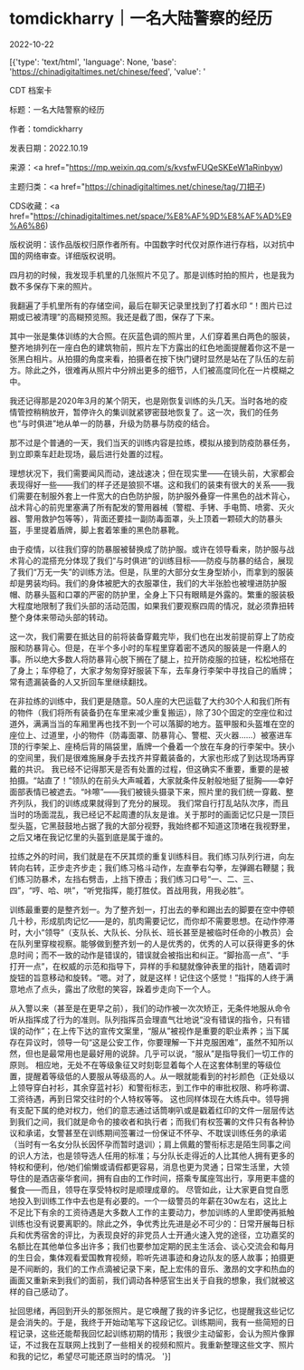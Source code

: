 # tomdickharry｜一名大陆警察的经历

2022-10-22

[{'type': 'text/html', 'language': None, 'base': 'https://chinadigitaltimes.net/chinese/feed', 'value': '

CDT 档案卡

标题：一名大陆警察的经历

作者：tomdickharry

发表日期：2022.10.19

来源：<a href="https://mp.weixin.qq.com/s/kvsfwFUQeSKEeW1aRinbyw)

主题归类：<a href="https://chinadigitaltimes.net/chinese/tag/刀把子)

CDS收藏：<a href="https://chinadigitaltimes.net/space/%E8%AF%9D%E8%AF%AD%E9%A6%86)

版权说明：该作品版权归原作者所有。中国数字时代仅对原作进行存档，以对抗中国的网络审查。详细版权说明。





四月初的时候，我发现手机里的几张照片不见了。那是训练时拍的照片，也是我为数不多保存下来的照片。 

我翻遍了手机里所有的存储空间，最后在聊天记录里找到了打着水印 “！图片已过期或已被清理”的高糊预览照。我还是截了图，保存了下来。

其中一张是集体训练的大合照。在灰蓝色调的照片里，人们穿着黑白两色的服装，整齐地排列在一座白色的建筑物前，照片左下方露出的红色地面提醒着你这不是一张黑白相片。从拍摄的角度来看，拍摄者在按下快门键时显然是站在了队伍的左前方。除此之外，很难再从照片中分辨出更多的细节，人们被高度同化在一片模糊之中。

我还记得那是2020年3月的某个阴天，也是刚恢复训练的头几天。当时各地的疫情管控稍稍放开，暂停许久的集训就紧锣密鼓地恢复了。这一次，我们的任务也“与时俱进”地从单一的防暴，升级为防暴与防疫的结合。 

那不过是个普通的一天，我们当天的训练内容是拉练，模拟从接到防疫防暴任务，到立即乘车赶赴现场，最后进行处置的过程。 

理想状况下，我们需要闻风而动，速战速决；但在现实里——在镜头前，大家都会表现得好一些——我们的样子还是狼狈不堪。这和我们的装束有很大的关系——我们需要在制服外套上一件宽大的白色防护服，防护服外叠穿一件黑色的战术背心，战术背心的前兜里塞满了所有配发的警用器械（警棍、手铐、手电筒、喷雾、灭火器、警用救护包等等），背面还要挂一副防毒面罩，头上顶着一颗硕大的防暴头盔，手里提着盾牌，脚上套着笨重的黑色防暴靴。 

由于疫情，以往我们穿的防暴服被替换成了防护服。或许在领导看来，防护服与战术背心的混搭充分体现了我们“与时俱进”的训练目标——防疫与防暴的结合，展现了我们“万无一失”的训练方法。但是，队里的大部分女生身型娇小，而拿到的服装却是男装均码。我们的身体被肥大的衣服罩住，我们的大半张脸也被埋进防护服帽、防暴头盔和口罩的严密的防护里，全身上下只有眼睛是外露的。繁重的服装极大程度地限制了我们头部的活动范围，如果我们要观察四周的情况，就必须靠扭转整个身体来带动头部的转动。 

这一次，我们需要在抵达目的前将装备穿戴完毕，我们也在出发前提前穿上了防疫服和防暴背心。但是，在半个多小时的车程里穿着密不透风的服装是一件磨人的事。所以绝大多数人将防暴背心脱下搁在了腿上，拉开防疫服的拉链，松松地搭在了身上；车停稳了，大家才匆匆穿好服装下车，去车身行李架中寻找自己的盾牌；常有遗漏装备的人又折回车里继续翻找。 

在非拉练的训练中，我们更是随意。50人座的大巴运载了大约30个人和我们所有的物件（我们将所有装备扔在车里来减少重复搬运），除了30个固定的空座位和过道外，满满当当的车厢里再也找不到一个可以落脚的地方。盔甲服和头盔堆在空的座位上、过道里，小的物件（防毒面罩、防暴背心、警棍、灭火器……）被塞进车顶的行李架上、座椅后背的隔袋里，盾牌一个叠着一个放在车身的行李架中。狭小的空间里，我们是很难施展身手去找齐并穿戴装备的，大家也形成了到达现场再穿戴的共识。 我已经不记得那天是否有处置的过程，但这确实不重要，重要的是被拍摄。“站直了！”领队的在前头大声喊着，大家就条件反射般地挺了挺胸——幸好面部表情已被遮去。“咔嚓”——我们被镜头摄录下来，照片里的我们统一穿戴、整齐列队，我们的训练成果就得到了充分的展现。 我们常自行打乱站队次序，而且当时的场面混乱，我已经记不起周遭的队友是谁。关于那时的画面记忆只是一顶巨型头盔，它黑鼓鼓地占据了我的大部分视野，我始终都不知道这顶堵在我视野里，之后又堵在我记忆里的头盔到底是属于谁的。 

拉练之外的时间，我们就是在不厌其烦的重复训练科目。我们练习队列行进，向左转向右转，正步走齐步走；我们练习格斗动作，左直拳右勾拳，左弹踢右鞭腿；我们练习防暴术，左挡右劈击，上挡下撩击；我们练习口号“一、二、三、四”，“哼、哈、哄”，“听党指挥，能打胜仗。首战用我，用我必胜”。 

训练最重要的是整齐划一。为了整齐划一，打出去的拳和踢出去的脚要在空中停顿几十秒，形成肌肉记忆——是的，肌肉需要记忆，而你却不需要思想。在动作停滞时，大小“领导”（支队长、大队长、分队长、班长甚至是被临时任命的小教员）会在队列里穿梭视察。能够做到整齐划一的人是优秀的，优秀的人可以获得更多的休息时间；而不一致的动作是错误的，错误就会被指出和纠正。“脚抬高一点”、“手打开一点”，在权威的示范和指导下，异样的手和腿就像钟表里的指针，随着调时旋钮的旨意移动和旋转。“嗯。对了，就是这样！记住这个感觉！”指挥的人终于满意地点了点头，露出了欣慰的笑容，跺着步走向下一个人。 

从入警以来（甚至是在更早之前），我们的动作被一次次矫正，无条件地服从命令听从指挥成了行为的准则。队列指挥员会理直气壮地说“没有错误的指令，只有错误的动作”；在上传下达的宣传文案里，“服从”被视作是重要的职业素养；当下属存在异议时，领导一句“这是公安工作，你要理解一下并克服困难”，虽然不知所以然，但也是最常用也是最好用的说辞。几乎可以说，“服从”是指导我们一切工作的原则。 相应地，无处不在等级象征又时刻彰显着每个人在这套体制里的等级位置，提醒着等级低的人要服从等级高的人。从一眼就能看到的衬衫颜色（正处级以上领导穿白衬衫，其余穿蓝衬衫）和警衔标志，到工作中的审批权限、称呼称谓、工资待遇，再到日常交往时的个人特权等等。 这也同样体现在大练兵中。领导拥有支配下属的绝对权力，他们的意志通过话筒喇叭或是戳着红印的文件一层层传达到我们之间，我们就是命令的接收者和执行者；而我们有权签署的文件只有各种协议和承诺，女警甚至在训练期间签署过一份保证不怀孕、不耽误训练任务的承诺（当时有一名女分队长因怀孕而暂时退训）；肩上佩戴的警衔标志是陌生同事之间的识人方法，也是领导选人任用的标准；与分队长走得近的人比其他人拥有更多的特权和便利，他/她们偷懒或请假都更容易，消息也更为灵通；日常生活里，大领导住的是酒店豪华套间，拥有自由的工作时间，搭乘专属座驾出行，享用更丰盛的餐食——而且，领导在享受特权时是顺理成章的。 尽管如此，让大家更自觉自愿地投入到训练工作中去也是有必要的。一个一级警员的年薪在30w左右，这比上不足比下有余的工资待遇是大多数人工作的主要动力，参加训练的人里即使再抵触训练也没有说要离职的。除此之外，争优秀比先进是必不可少的：日常开展每日标兵和优秀宿舍的评比，为表现良好的非党员人士开通火速入党的途径，立功嘉奖的名额比在其他单位多出许多；我们也要参加定期的民主生活会、谈心交流会和每月的生日会，集体观看爱国教育视频，聆听先进事迹和身边队友的感人故事；拍摄更是不间断的，我们的工作点滴被记录下来，配上宏伟的音乐、激昂的文字和热血的画面又重新来到我们的面前，我们调动各种感官生出关于自我的想象，我们就被这样的自己感动了。

扯回思绪，再回到开头的那张照片。是它唤醒了我的许多记忆，也提醒我这些记忆是会消失的。于是，我终于开始动笔写下这段记忆。训练期间，我有一些简短的日程记录，这些还能帮我回忆起训练初期的情形；我很少主动留影，会认为照片像罪证，不过我在互联网上找到了一些相关的视频和照片。我重新整理这些文字、照片和我的记忆，希望尽可能还原当时的情况。 '}]